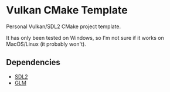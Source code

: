 # Vulkan CMake Template
Personal Vulkan/SDL2 CMake project template.

It has only been tested on Windows, so I'm not sure if it works on MacOS/Linux (it probably won't).

## Dependencies
* [SDL2](https://www.libsdl.org/)  
* [GLM](https://github.com/g-truc/glm)  

